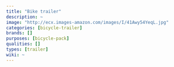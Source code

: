 ```yaml
---
title: "Bike trailer"
description: ~
image: "http://ecx.images-amazon.com/images/I/41Awy54YeqL.jpg"
categories: [bicycle-trailer]
brands: []
purposes: [bicycle-pack]
qualities: []
types: [trailer]
wiki: ~
---
```

